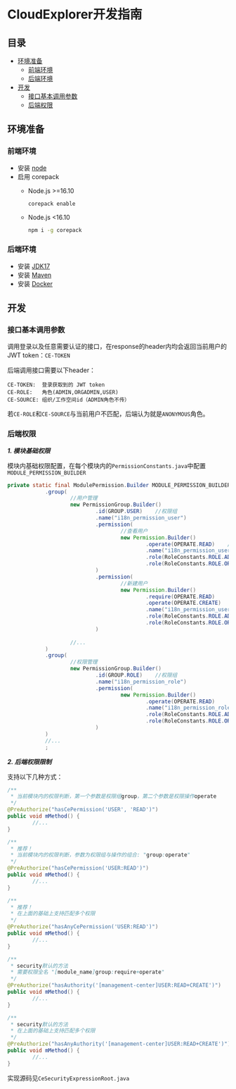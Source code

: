 # CloudExplorer开发指南


## 目录

- [环境准备](#环境准备)
  - [前端环境](#前端环境)
  - [后端环境](#后端环境)
- [开发](#开发)
  - [接口基本调用参数](#接口基本调用参数)
  - [后端权限](#后端权限)
  


## 环境准备

### 前端环境

- 安装 [node](https://nodejs.org/)
- 启用 corepack
  - Node.js >=16.10

    ```bash
    corepack enable
    ```
  - Node.js <16.10

    ```bash
    npm i -g corepack
    ```


### 后端环境
- 安装 [JDK17](https://www.oracle.com/java/technologies/javase/jdk17-archive-downloads.html)
- 安装 [Maven](https://maven.apache.org/download.cgi)
- 安装 [Docker](https://www.docker.com/)


## 开发
### 接口基本调用参数

调用登录以及任意需要认证的接口，在response的header内均会返回当前用户的 JWT token：`CE-TOKEN`


后端调用接口需要以下header：
```
CE-TOKEN:  登录获取到的 JWT token
CE-ROLE:   角色(ADMIN,ORGADMIN,USER)
CE-SOURCE: 组织/工作空间id（ADMIN角色不传）
```
若`CE-ROLE`和`CE-SOURCE`与当前用户不匹配，后端认为就是`ANONYMOUS`角色。


### 后端权限

***1. 模块基础权限***

模块内基础权限配置，在每个模块内的`PermissionConstants.java`中配置`MODULE_PERMISSION_BUILDER`

```java
private static final ModulePermission.Builder MODULE_PERMISSION_BUILDER = new ModulePermission.Builder()
            .group(
                    //用户管理
                    new PermissionGroup.Builder()
                            .id(GROUP.USER)    //权限组
                            .name("i18n_permission_user")
                            .permission(
                                    //查看用户
                                    new Permission.Builder()
                                            .operate(OPERATE.READ)    //权限操作
                                            .name("i18n_permission_user_read")
                                            .role(RoleConstants.ROLE.ADMIN)    //生效的角色
                                            .role(RoleConstants.ROLE.ORGADMIN)
                            )
                            .permission(
                                    //新建用户
                                    new Permission.Builder()
                                            .require(OPERATE.READ)      //该权限的基础权限
                                            .operate(OPERATE.CREATE)    //权限操作
                                            .name("i18n_permission_user_create")
                                            .role(RoleConstants.ROLE.ADMIN)    //生效的角色
                                            .role(RoleConstants.ROLE.ORGADMIN)
                            )
                            
                    //...
            )
            .group(
                    //权限管理
                    new PermissionGroup.Builder()
                            .id(GROUP.ROLE)    //权限组
                            .name("i18n_permission_role")
                            .permission(
                                    new Permission.Builder()
                                            .operate(OPERATE.READ)
                                            .name("i18n_permission_role_read")
                                            .role(RoleConstants.ROLE.ADMIN)
                                            .role(RoleConstants.ROLE.ORGADMIN)
                            )
            )
            //...
            ;


```

***2. 后端权限限制***

支持以下几种方式：
```java
/**
 * 当前模块内的权限判断，第一个参数是权限组group，第二个参数是权限操作operate
 */
@PreAuthorize("hasCePermission('USER', 'READ')")
public void mMethod() {
        //...
}

/**
 * 推荐！
 * 当前模块内的权限判断，参数为权限组与操作的组合: "group:operate"
 */
@PreAuthorize("hasCePermission('USER:READ')")
public void mMethod() {
        //...
}

/**
 * 推荐！
 * 在上面的基础上支持匹配多个权限
 */
@PreAuthorize("hasAnyCePermission('USER:READ')")
public void mMethod() {
        //...
}

/**
 * security默认的方法
 * 需要权限全名 "[module_name]group:require+operate"
 */
@PreAuthorize("hasAuthority('[management-center]USER:READ+CREATE')")
public void mMethod() {
        //...
}

/**
 * security默认的方法
 * 在上面的基础上支持匹配多个权限
 */
@PreAuthorize("hasAnyAuthority('[management-center]USER:READ+CREATE')")
public void mMethod() {
        //...
}


```

实现源码见`CeSecurityExpressionRoot.java`


